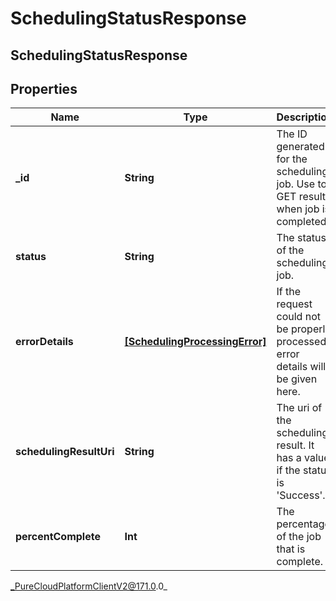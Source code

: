# SchedulingStatusResponse

## SchedulingStatusResponse

## Properties

|Name | Type | Description | Notes|
|------------ | ------------- | ------------- | -------------|
| **_id** | **String** | The ID generated for the scheduling job.  Use to GET result when job is completed. | [optional] |
| **status** | **String** | The status of the scheduling job. | [optional] |
| **errorDetails** | [**[SchedulingProcessingError]**]([SchedulingProcessingError]) | If the request could not be properly processed, error details will be given here. | [optional] |
| **schedulingResultUri** | **String** | The uri of the scheduling result. It has a value if the status is &#39;Success&#39;. | [optional] |
| **percentComplete** | **Int** | The percentage of the job that is complete. | [optional] |



_PureCloudPlatformClientV2@171.0.0_
